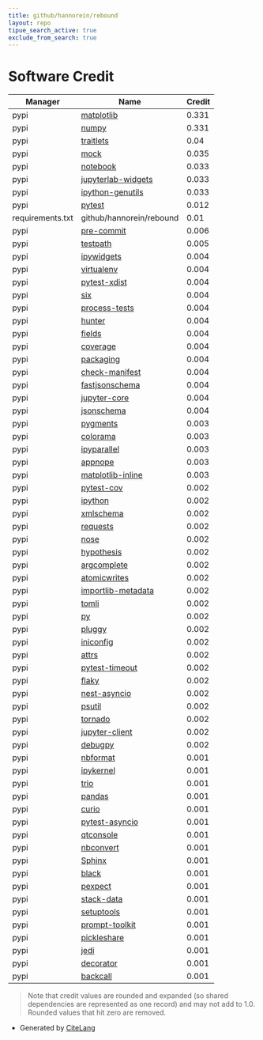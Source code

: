 ```yaml
---
title: github/hannorein/rebound
layout: repo
tipue_search_active: true
exclude_from_search: true
---
```

# Software Credit

|Manager|Name|Credit|
|-------|----|------|
|pypi|[matplotlib](https://matplotlib.org)|0.331|
|pypi|[numpy](https://www.numpy.org)|0.331|
|pypi|[traitlets](https://github.com/ipython/traitlets)|0.04|
|pypi|[mock](http://mock.readthedocs.org/en/latest/)|0.035|
|pypi|[notebook](https://pypi.org/project/notebook)|0.033|
|pypi|[jupyterlab-widgets](https://github.com/jupyter-widgets/ipywidgets)|0.033|
|pypi|[ipython-genutils](http://ipython.org)|0.033|
|pypi|[pytest](https://docs.pytest.org/en/latest/)|0.012|
|requirements.txt|github/hannorein/rebound|0.01|
|pypi|[pre-commit](https://pypi.org/project/pre-commit)|0.006|
|pypi|[testpath](https://pypi.org/project/testpath)|0.005|
|pypi|[ipywidgets](http://ipython.org)|0.004|
|pypi|[virtualenv](https://virtualenv.pypa.io/)|0.004|
|pypi|[pytest-xdist](https://pypi.org/project/pytest-xdist)|0.004|
|pypi|[six](https://pypi.org/project/six)|0.004|
|pypi|[process-tests](https://pypi.org/project/process-tests)|0.004|
|pypi|[hunter](https://pypi.org/project/hunter)|0.004|
|pypi|[fields](https://pypi.org/project/fields)|0.004|
|pypi|[coverage](https://pypi.org/project/coverage)|0.004|
|pypi|[packaging](https://pypi.org/project/packaging)|0.004|
|pypi|[check-manifest](https://pypi.org/project/check-manifest)|0.004|
|pypi|[fastjsonschema](https://pypi.org/project/fastjsonschema)|0.004|
|pypi|[jupyter-core](https://pypi.org/project/jupyter-core)|0.004|
|pypi|[jsonschema](https://pypi.org/project/jsonschema)|0.004|
|pypi|[pygments](https://pypi.org/project/pygments)|0.003|
|pypi|[colorama](https://pypi.org/project/colorama)|0.003|
|pypi|[ipyparallel](https://pypi.org/project/ipyparallel)|0.003|
|pypi|[appnope](https://pypi.org/project/appnope)|0.003|
|pypi|[matplotlib-inline](https://pypi.org/project/matplotlib-inline)|0.003|
|pypi|[pytest-cov](https://github.com/pytest-dev/pytest-cov)|0.002|
|pypi|[ipython](https://ipython.org)|0.002|
|pypi|[xmlschema](https://pypi.org/project/xmlschema)|0.002|
|pypi|[requests](https://pypi.org/project/requests)|0.002|
|pypi|[nose](https://pypi.org/project/nose)|0.002|
|pypi|[hypothesis](https://pypi.org/project/hypothesis)|0.002|
|pypi|[argcomplete](https://pypi.org/project/argcomplete)|0.002|
|pypi|[atomicwrites](https://pypi.org/project/atomicwrites)|0.002|
|pypi|[importlib-metadata](https://pypi.org/project/importlib-metadata)|0.002|
|pypi|[tomli](https://pypi.org/project/tomli)|0.002|
|pypi|[py](https://pypi.org/project/py)|0.002|
|pypi|[pluggy](https://pypi.org/project/pluggy)|0.002|
|pypi|[iniconfig](https://pypi.org/project/iniconfig)|0.002|
|pypi|[attrs](https://pypi.org/project/attrs)|0.002|
|pypi|[pytest-timeout](https://pypi.org/project/pytest-timeout)|0.002|
|pypi|[flaky](https://pypi.org/project/flaky)|0.002|
|pypi|[nest-asyncio](https://pypi.org/project/nest-asyncio)|0.002|
|pypi|[psutil](https://pypi.org/project/psutil)|0.002|
|pypi|[tornado](https://pypi.org/project/tornado)|0.002|
|pypi|[jupyter-client](https://pypi.org/project/jupyter-client)|0.002|
|pypi|[debugpy](https://pypi.org/project/debugpy)|0.002|
|pypi|[nbformat](http://jupyter.org)|0.001|
|pypi|[ipykernel](https://ipython.org)|0.001|
|pypi|[trio](https://pypi.org/project/trio)|0.001|
|pypi|[pandas](https://pypi.org/project/pandas)|0.001|
|pypi|[curio](https://pypi.org/project/curio)|0.001|
|pypi|[pytest-asyncio](https://pypi.org/project/pytest-asyncio)|0.001|
|pypi|[qtconsole](https://pypi.org/project/qtconsole)|0.001|
|pypi|[nbconvert](https://pypi.org/project/nbconvert)|0.001|
|pypi|[Sphinx](https://pypi.org/project/Sphinx)|0.001|
|pypi|[black](https://pypi.org/project/black)|0.001|
|pypi|[pexpect](https://pypi.org/project/pexpect)|0.001|
|pypi|[stack-data](https://pypi.org/project/stack-data)|0.001|
|pypi|[setuptools](https://pypi.org/project/setuptools)|0.001|
|pypi|[prompt-toolkit](https://pypi.org/project/prompt-toolkit)|0.001|
|pypi|[pickleshare](https://pypi.org/project/pickleshare)|0.001|
|pypi|[jedi](https://pypi.org/project/jedi)|0.001|
|pypi|[decorator](https://pypi.org/project/decorator)|0.001|
|pypi|[backcall](https://pypi.org/project/backcall)|0.001|


> Note that credit values are rounded and expanded (so shared dependencies are represented as one record) and may not add to 1.0. Rounded values that hit zero are removed.


- Generated by [CiteLang](https://github.com/vsoch/citelang)
